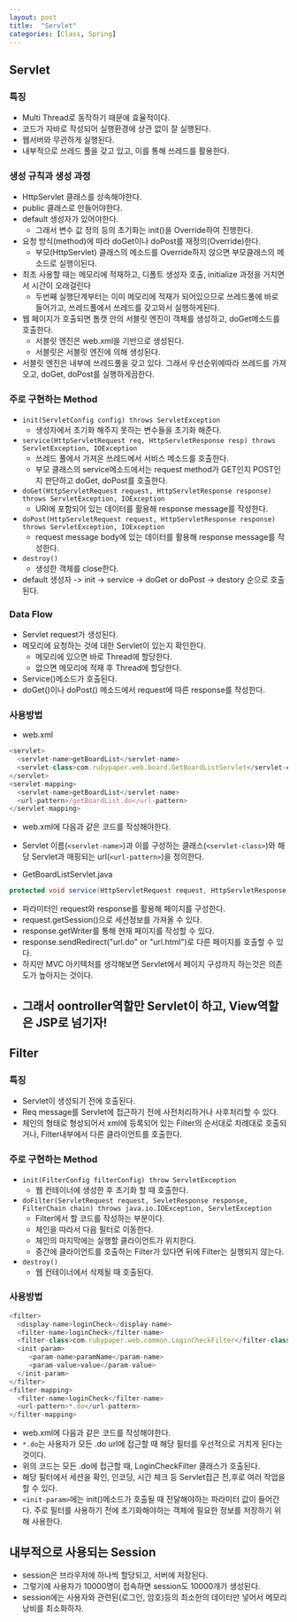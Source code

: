 ```yaml
---
layout: post
title:  "Servlet"
categories: [Class, Spring]
---
```


## Servlet
### 특징
- Multi Thread로 동작하기 때문에 효율적이다.
- 코드가 자바로 작성되어 실행환경에 상관 없이 잘 실행된다.
- 웹서버와 무관하게 실행된다.
- 내부적으로 쓰레드 풀을 갖고 있고, 이를 통해 쓰레드를 활용한다.

### 생성 규칙과 생성 과정
- HttpServlet 클래스를 상속해야한다.
- public 클래스로 만들어야한다.
- default 생성자가 있어야한다.
  - 그래서 변수 값 정의 등의 초기화는 init()을 Override하여 진행한다.
- 요청 방식(method)에 따라 doGet이나 doPost를 재정의(Override)한다.
  - 부모(HttpServlet) 클래스의 메소드를 Override하지 않으면 부모클래스의 메소드로 실행이된다.
- 최초 사용할 때는 메모리에 적재하고, 디폴트 생성자 호출, initialize 과정을 거치면서 시간이 오래걸린다
  - 두번째 실행단계부터는 이미 메모리에 적재가 되어있으므로 쓰레드풀에 바로 들어가고, 쓰레드풀에서 쓰레드를 갖고와서 실행하게된다.
- 웹 페이지가 호출되면 톰캣 안의 서블릿 엔진이 객체를 생성하고, doGet메소드를 호출한다.
  - 서블릿 엔진은 web.xml을 기반으로 생성된다.
  - 서블릿은 서블릿 엔진에 의해 생성된다.
- 서블릿 엔진은 내부에 쓰레드풀을 갖고 있다. 그래서 우선순위에따라 쓰레드를 가져오고, doGet, doPost를 실행하게끔한다.

### 주로 구현하는 Method
- `init(ServletConfig config) throws ServletException`
  - 생성자에서 초기화 해주지 못하는 변수들을 초기화 해준다.
- `service(HttpServletRequest req, HttpServletResponse resp) throws ServletException, IOException`
  - 쓰레드 풀에서 가져온 쓰레드에서 서비스 메소드를 호출한다.
  - 부모 클래스의 service메소드에서는 request method가 GET인지 POST인지 판단하고 doGet, doPost를 호출한다.
- `doGet(HttpServletRequest request, HttpServletResponse response) throws ServletException, IOException`
  - URI에 포함되어 있는 데이터를 활용해 response message를 작성한다.
- `doPost(HttpServletRequest request, HttpServletResponse response) throws ServletException, IOException`
  - request message body에 있는 데이터를 활용해 response message를 작성한다.
- `destroy()`
  - 생성한 객체를 close한다.
- default 생성자 -> init -> service -> doGet or doPost -> destory 순으로 호출된다.

### Data Flow
- Servlet request가 생성된다.
- 메모리에 요청하는 것에 대한 Servlet이 있는지 확인한다.
  - 메모리에 있으면 바로 Thread에 할당한다.
  - 없으면 메모리에 적재 후 Thread에 할당한다.
- Service()메소드가 호출된다.
- doGet()이나 doPost() 메소드에서 request에 따른 response를 작성한다.

### 사용방법
- web.xml
```javascript
<servlet>
  <servlet-name>getBoardList</servlet-name>
  <servlet-class>com.rubypaper.web.board.GetBoardListServlet</servlet-class>
</servlet>
<servlet-mapping>
  <servlet-name>getBoardList</servlet-name>
  <url-pattern>/getBoardList.do</url-pattern>
</servlet-mapping>
```

  - web.xml에 다음과 같은 코드를 작성해야한다.
  - Servlet 이름(`<servlet-name>`)과 이를 구성하는 클래스(`<servlet-class>`)와 해당 Servlet과 매핑되는 url(`<url-pattern>`)을 정의한다.

- GetBoardListServlet.java
``` java
protected void service(HttpServletRequest request, HttpServletResponse response) throws ServletException, IOException {}
```

  - 파라미터인 request와 response를 활용해 페이지를 구성한다.
  - request.getSession()으로 세션정보를 가져올 수 있다.
  - response.getWriter를 통해 현재 페이지를 작성할 수 있다.
  - response.sendRedirect("url.do" or "url.html")로 다른 페이지를 호출할 수 있다.
  - 하지만 MVC 아키텍처를 생각해보면 Servlet에서 페이지 구성까지 하는것은 의존도가 높아지는 것이다.
  - 그래서 oontroller역할만 Servlet이 하고, View역할은 JSP로 넘기자!
    - 


## Filter
### 특징
- Servlet이 생성되기 전에 호출된다.
- Req message를 Servlet에 접근하기 전에 사전처리하거나 사후처리할 수 있다.
- 체인의 형태로 형성되어서 xml에 등록되어 있는 Filter의 순서대로 차례대로 호출되거나, Filter내부에서 다른 클라이언트를 호출한다.

### 주로 구현하는 Method
- `init(FilterConfig filterConfig) throw ServletException`
  - 웹 컨테이너에 생성한 후 초기화 할 때 호출한다.
- `doFilter(ServletRequest request, SevletResponse response, FilterChain chain) throws java.io.IOException, ServletException`
  - Filter에서 할 코드를 작성하는 부분이다.
  - 체인을 따라서 다음 필터로 이동한다.
  - 체인의 마지막에는 실행할 클라이언트가 위치한다.
  - 중간에 클라이언트를 호출하는 Filter가 있다면 뒤에 Filter는 실행되지 않는다.
- `destroy()`
  - 웹 컨테이너에서 삭제될 때 호출된다.

### 사용방법
```javascript
<filter>
  <display-name>loginCheck</display-name>
  <filter-name>loginCheck</filter-name>
  <filter-class>com.rubypaper.web.common.LoginCheckFilter</filter-class>
  <init-param>
     <param-name>paramName</param-name>
     <param-value>value</param-value>
  </init-param>
</filter>
<filter-mapping>
  <filter-name>loginCheck</filter-name>
  <url-pattern>*.do</url-pattern>
</filter-mapping>
```

- web.xml에 다음과 같은 코드를 작성해야한다.
- `*.do`는 사용자가 모든 .do url에 접근할 때 해당 필터를 우선적으로 거치게 된다는 것이다.
- 위의 코드는 모든 .do에 접근할 때, LoginCheckFilter 클래스가 호출된다.
- 해당 필터에서 세션을 확인, 인코딩, 시간 체크 등 Servlet접근 전,후로 여러 작업을 할 수 있다.
- `<init-param>`에는 init()메소드가 호출될 때 전달해야하는 파라미터 값이 들어간다. 주로 필터를 사용하기 전에 초기화해야하는 객체에 필요한 정보를 저장하기 위해 사용한다.

## 내부적으로 사용되는 Session
- session은 브라우저에 하나씩 할당되고, 서버에 저장된다.
- 그렇기에 사용자가 10000명이 접속하면 session도 10000개가 생성된다.
- session에는 사용자와 관련된(로그인, 암호)등의 최소한의 데이터만 넣어서 메모리 낭비를 최소화하자.